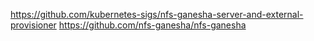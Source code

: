 https://github.com/kubernetes-sigs/nfs-ganesha-server-and-external-provisioner
https://github.com/nfs-ganesha/nfs-ganesha
